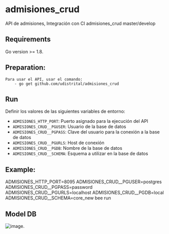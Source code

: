 # admisiones_crud
API de admisiones, Integración con CI
admisiones_crud master/develop
 ## Requirements
Go version >= 1.8.
 ## Preparation:
    Para usar el API, usar el comando:
        - go get github.com/udistrital/admisiones_crud
 ## Run
 Definir los valores de las siguientes variables de entorno:
  - `ADMISIONES_HTTP_PORT`: Puerto asignado para la ejecución del API
 - `ADMISIONES_CRUD__PGUSER`: Usuario de la base de datos
 - `ADMISIONES_CRUD__PGPASS`: Clave del usuario para la conexión a la base de datos  
 - `ADMISIONES_CRUD__PGURLS`: Host de conexión
 - `ADMISIONES_CRUD__PGDB`: Nombre de la base de datos
 - `ADMISIONES_CRUD__SCHEMA`: Esquema a utilizar en la base de datos
 ## Example:
ADMISIONES_HTTP_PORT=8095 ADMISIONES_CRUD__PGUSER=postgres ADMISIONES_CRUD__PGPASS=password ADMISIONES_CRUD__PGURLS=localhost ADMISIONES_CRUD__PGDB=local ADMISIONES_CRUD__SCHEMA=core_new bee run
 ## Model DB
![image](https://github.com/udistrital/admisiones_crud/blob/dev/modelo_admisiones_crud.png).
